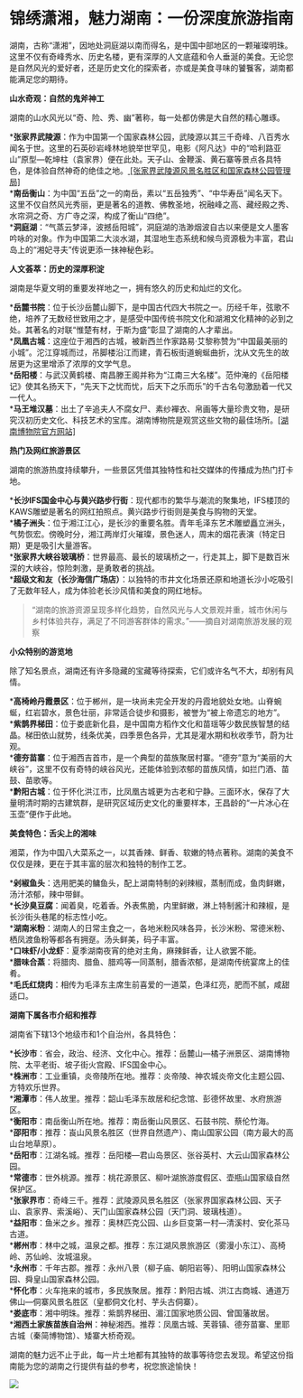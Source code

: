 # 锦绣潇湘，魅力湖南：一份深度旅游指南  

湖南，古称“潇湘”，因地处洞庭湖以南而得名，是中国中部地区的一颗璀璨明珠。这里不仅有奇峰秀水、历史名楼，更有深厚的人文底蕴和令人垂涎的美食。无论您是自然风光的爱好者，还是历史文化的探索者，亦或是美食寻味的饕餮客，湖南都能满足您的期待。  

**山水奇观：自然的鬼斧神工**  

湖南的山水风光以“奇、险、秀、幽”著称，每一处都仿佛是大自然的精心雕琢。  

***张家界武陵源**：作为中国第一个国家森林公园，武陵源以其三千奇峰、八百秀水闻名于世。这里的石英砂岩峰林地貌举世罕见，电影《阿凡达》中的“哈利路亚山”原型—乾坤柱（袁家界）便在此处。天子山、金鞭溪、黄石寨等景点各具特色，是体验自然神奇的绝佳之地。<a href="http://www.zjjwglxt.cn" target="_blank"> [张家界武陵源风景名胜区和国家森林公园管理局]</a>  
***南岳衡山**：为中国“五岳”之一的南岳，素以“五岳独秀”、“中华寿岳”闻名天下。这里不仅自然风光秀丽，更是著名的道教、佛教圣地，祝融峰之高、藏经殿之秀、水帘洞之奇、方广寺之深，构成了衡山“四绝”。  
***洞庭湖**：“气蒸云梦泽，波撼岳阳城”，洞庭湖的浩渺烟波自古以来便是文人墨客吟咏的对象。作为中国第二大淡水湖，其湿地生态系统和候鸟资源极为丰富，君山岛上的“湘妃寻夫”传说更添一抹神秘色彩。  

**人文荟萃：历史的深厚积淀**  

湖南是华夏文明的重要发祥地之一，拥有悠久的历史和灿烂的文化。  

***岳麓书院**：位于长沙岳麓山脚下，是中国古代四大书院之一。历经千年，弦歌不绝，培养了无数经世致用之才，是感受中国传统书院文化和湖湘文化精神的必到之处。其著名的对联“惟楚有材，于斯为盛”彰显了湖南的人才辈出。  
***凤凰古城**：这座位于湘西的古城，被新西兰作家路易·艾黎称赞为“中国最美丽的小城”。沱江穿城而过，吊脚楼沿江而建，青石板街道蜿蜒曲折，沈从文先生的故居更为这里增添了浓厚的文学气息。  
***岳阳楼**：与武汉黄鹤楼、南昌滕王阁并称为“江南三大名楼”。范仲淹的《岳阳楼记》使其名扬天下，“先天下之忧而忧，后天下之乐而乐”的千古名句激励着一代又一代人。  
***马王堆汉墓**：出土了辛追夫人不腐女尸、素纱襌衣、帛画等大量珍贵文物，是研究汉初历史文化、科技艺术的宝库。湖南博物院是观赏这些文物的最佳场所。<a href="http://www.hnmuseum.com" target="_blank">[湖南博物院官方网站]</a>  

**热门及网红旅游景区**  

湖南的旅游热度持续攀升，一些景区凭借其独特性和社交媒体的传播成为热门打卡地。  

***长沙IFS国金中心与黄兴路步行街**：现代都市的繁华与潮流的聚集地，IFS楼顶的KAWS雕塑是著名的网红拍照点。黄兴路步行街则是美食与购物的天堂。  
***橘子洲头**：位于湘江江心，是长沙的重要名胜。青年毛泽东艺术雕塑矗立洲头，气势恢宏。傍晚时分，湘江两岸灯火璀璨，景色迷人，周末的烟花表演（特定日期）更是吸引大量游客。  
***张家界大峡谷玻璃桥**：世界最高、最长的玻璃桥之一，行走其上，脚下是数百米深的大峡谷，惊险刺激，是勇敢者的挑战。  
***超级文和友（长沙海信广场店）**：以独特的市井文化场景还原和地道长沙小吃吸引了无数年轻人，成为体验老长沙风情和美食的网红地标。  

>“湖南的旅游资源呈现多样化趋势，自然风光与人文景观并重，城市休闲与乡村体验共存，满足了不同游客群体的需求。”——摘自对湖南旅游发展的观察  

**小众特别的游览地**  

除了知名景点，湖南还有许多隐藏的宝藏等待探索，它们或许名气不大，却别有风情。  

***高椅岭丹霞景区**：位于郴州，是一块尚未完全开发的丹霞地貌处女地。山脊蜿蜒，红岩碧水，景色壮丽，非常适合徒步和摄影，被誉为“被上帝遗忘的地方”。  
***紫鹊界梯田**：位于娄底新化县，是中国南方稻作文化和苗瑶等少数民族智慧的结晶。梯田依山就势，线条优美，四季景色各异，尤其是灌水期和秋收季节，蔚为壮观。  
***德夯苗寨**：位于湘西吉首市，是一个典型的苗族聚居村寨。“德夯”意为“美丽的大峡谷”，这里不仅有奇特的峡谷风光，还能体验到浓郁的苗族风情，如拦门酒、苗鼓、苗歌等。  
***黔阳古城**：位于怀化洪江市，比凤凰古城更为古老和宁静。三面环水，保存了大量明清时期的古建筑群，是研究区域历史文化的重要样本，王昌龄的“一片冰心在玉壶”便作于此地。  

**美食特色：舌尖上的湘味**  

湘菜，作为中国八大菜系之一，以其香辣、鲜香、软嫩的特点著称。湖南的美食不仅仅是辣，更在于其丰富的层次和独特的制作工艺。  

***剁椒鱼头**：选用肥美的鳙鱼头，配上湖南特制的剁辣椒，蒸制而成，鱼肉鲜嫩，汤汁浓郁，辣中带鲜。  
***长沙臭豆腐**：闻着臭，吃着香。外表焦脆，内里鲜嫩，淋上特制酱汁和辣椒，是长沙街头巷尾的标志性小吃。  
***湖南米粉**：湖南人的日常主食之一，各地米粉风味各异，长沙米粉、常德米粉、栖凤渡鱼粉等都各有拥趸。汤头鲜美，码子丰富。  
***口味虾/小龙虾**：夏季湖南夜宵的绝对主角，麻辣鲜香，让人欲罢不能。  
***腊味合蒸**：将腊肉、腊鱼、腊鸡等一同蒸制，腊香浓郁，是湖南传统宴席上的佳肴。  
***毛氏红烧肉**：相传为毛泽东主席生前喜爱的一道菜，色泽红亮，肥而不腻，咸甜适口。  

**湖南下属各市介绍和推荐**  

湖南省下辖13个地级市和1个自治州，各具特色：  

***长沙市**：省会，政治、经济、文化中心。推荐：岳麓山—橘子洲景区、湖南博物院、太平老街、坡子街火宫殿、IFS国金中心。  
***株洲市**：工业重镇，炎帝陵所在地。推荐：炎帝陵、神农城炎帝文化主题公园、方特欢乐世界。  
***湘潭市**：伟人故里。推荐：韶山毛泽东故居和纪念馆、彭德怀故里、水府旅游区。  
***衡阳市**：南岳衡山所在地。推荐：南岳衡山风景区、石鼓书院、蔡伦竹海。  
***邵阳市**：推荐：崀山风景名胜区（世界自然遗产）、南山国家公园（南方最大的高山台地草原）。  
***岳阳市**：江湖名城。推荐：岳阳楼—君山岛景区、张谷英村、大云山国家森林公园。  
***常德市**：世外桃源。推荐：桃花源景区、柳叶湖旅游度假区、壶瓶山国家级自然保护区。  
***张家界市**：奇峰三千。推荐：武陵源风景名胜区（张家界国家森林公园、天子山、袁家界、索溪峪）、天门山国家森林公园（天门洞、玻璃栈道）。  
***益阳市**：鱼米之乡。推荐：奥林匹克公园、山乡巨变第一村—清溪村、安化茶马古道。  
***郴州市**：林中之城，温泉之都。推荐：东江湖风景旅游区（雾漫小东江）、高椅岭、苏仙岭、汝城温泉。  
***永州市**：千年古郡。推荐：永州八景（柳子庙、朝阳岩等）、阳明山国家森林公园、舜皇山国家森林公园。  
***怀化市**：火车拖来的城市，多民族聚居。推荐：黔阳古城、洪江古商城、通道万佛山—侗寨风景名胜区（皇都侗文化村、芋头古侗寨）。  
***娄底市**：湘中明珠。推荐：紫鹊界梯田、湄江国家地质公园、曾国藩故居。  
***湘西土家族苗族自治州**：神秘湘西。推荐：凤凰古城、芙蓉镇、德夯苗寨、里耶古城（秦简博物馆）、矮寨大桥奇观。  

湖南的魅力远不止于此，每一片土地都有其独特的故事等待您去发现。希望这份指南能为您的湖南之行提供有益的参考，祝您旅途愉快！  

![](http://www.onegreen.net/maps/Upload_maps/201610/2016100617494992.jpg)  
